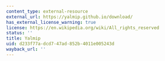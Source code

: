```yaml
---
content_type: external-resource
external_url: https://yalmip.github.io/download/
has_external_license_warning: true
license: https://en.wikipedia.org/wiki/All_rights_reserved
status: ''
title: Yalmip
uid: d233f77a-dcd7-47ad-852b-4011e005243d
wayback_url: ''
---
```

